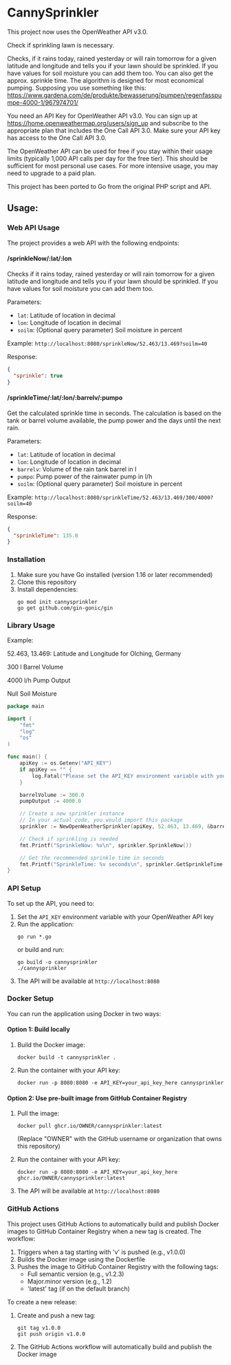 # CannySprinkler
This project now uses the OpenWeather API v3.0.

Check if sprinkling lawn is necessary.

Checks, if it rains today, rained yesterday or will rain tomorrow for a given latitude and longitude and tells you if your lawn should be sprinkled.
If you have values for soil moisture you can add them too.
You can also get the approx. sprinkle time.
The algorithm is designed for most economical pumping. Supposing you use something like this: https://www.gardena.com/de/produkte/bewasserung/pumpen/regenfasspumpe-4000-1/967974701/

You need an API Key for OpenWeather API v3.0. You can sign up at https://home.openweathermap.org/users/sign_up and subscribe to the appropriate plan that includes the One Call API 3.0. Make sure your API key has access to the One Call API 3.0.

The OpenWeather API can be used for free if you stay within their usage limits (typically 1,000 API calls per day for the free tier). This should be sufficient for most personal use cases. For more intensive usage, you may need to upgrade to a paid plan.

This project has been ported to Go from the original PHP script and API.

## Usage:

### Web API Usage

The project provides a web API with the following endpoints:

#### /sprinkleNow/:lat/:lon
Checks if it rains today, rained yesterday or will rain tomorrow for a given latitude and longitude and tells you if your lawn should be sprinkled. If you have values for soil moisture you can add them too.

Parameters:
- `lat`: Latitude of location in decimal
- `lon`: Longitude of location in decimal
- `soilm`: (Optional query parameter) Soil moisture in percent

Example: `http://localhost:8080/sprinkleNow/52.463/13.469?soilm=40`

Response:
```json
{
  "sprinkle": true
}
```

#### /sprinkleTime/:lat/:lon/:barrelv/:pumpo
Get the calculated sprinkle time in seconds. The calculation is based on the tank or barrel volume available, the pump power and the days until the next rain.

Parameters:
- `lat`: Latitude of location in decimal
- `lon`: Longitude of location in decimal
- `barrelv`: Volume of the rain tank barrel in l
- `pumpo`: Pump power of the rainwater pump in l/h
- `soilm`: (Optional query parameter) Soil moisture in percent

Example: `http://localhost:8080/sprinkleTime/52.463/13.469/300/4000?soilm=40`

Response:
```json
{
  "sprinkleTime": 135.0
}
```

### Installation

1. Make sure you have Go installed (version 1.16 or later recommended)
2. Clone this repository
3. Install dependencies:
   ```
   go mod init cannysprinkler
   go get github.com/gin-gonic/gin
   ```

### Library Usage

Example:

52.463, 13.469: Latitude and Longitude for Olching, Germany

300 l Barrel Volume

4000 l/h Pump Output

Null Soil Moisture

```go
package main

import (
	"fmt"
	"log"
	"os"
)

func main() {
	apiKey := os.Getenv("API_KEY")
	if apiKey == "" {
		log.Fatal("Please set the API_KEY environment variable with your OpenWeather API key.")
	}

	barrelVolume := 300.0
	pumpOutput := 4000.0

	// Create a new sprinkler instance
	// In your actual code, you would import this package
	sprinkler := NewOpenWeatherSprinkler(apiKey, 52.463, 13.469, &barrelVolume, &pumpOutput, nil)

	// Check if sprinkling is needed
	fmt.Printf("SprinkleNow: %v\n", sprinkler.SprinkleNow())

	// Get the recommended sprinkle time in seconds
	fmt.Printf("SprinkleTime: %v seconds\n", sprinkler.GetSprinkleTime())
}
```

### API Setup

To set up the API, you need to:

1. Set the `API_KEY` environment variable with your OpenWeather API key
2. Run the application:
   ```
   go run *.go
   ```
   or build and run:
   ```
   go build -o cannysprinkler
   ./cannysprinkler
   ```
3. The API will be available at `http://localhost:8080`

### Docker Setup

You can run the application using Docker in two ways:

#### Option 1: Build locally

1. Build the Docker image:
   ```
   docker build -t cannysprinkler .
   ```

2. Run the container with your API key:
   ```
   docker run -p 8080:8080 -e API_KEY=your_api_key_here cannysprinkler
   ```

#### Option 2: Use pre-built image from GitHub Container Registry

1. Pull the image:
   ```
   docker pull ghcr.io/OWNER/cannysprinkler:latest
   ```
   (Replace "OWNER" with the GitHub username or organization that owns this repository)

2. Run the container with your API key:
   ```
   docker run -p 8080:8080 -e API_KEY=your_api_key_here ghcr.io/OWNER/cannysprinkler:latest
   ```

3. The API will be available at `http://localhost:8080`

### GitHub Actions

This project uses GitHub Actions to automatically build and publish Docker images to GitHub Container Registry when a new tag is created. The workflow:

1. Triggers when a tag starting with 'v' is pushed (e.g., v1.0.0)
2. Builds the Docker image using the Dockerfile
3. Pushes the image to GitHub Container Registry with the following tags:
   - Full semantic version (e.g., v1.2.3)
   - Major.minor version (e.g., 1.2)
   - 'latest' tag (if on the default branch)

To create a new release:

1. Create and push a new tag:
   ```
   git tag v1.0.0
   git push origin v1.0.0
   ```

2. The GitHub Actions workflow will automatically build and publish the Docker image
